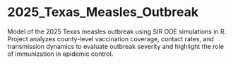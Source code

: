 # 2025_Texas_Measles_Outbreak
Model of the 2025 Texas measles outbreak using SIR ODE simulations in R. Project analyzes county-level vaccination coverage, contact rates, and transmission dynamics to evaluate outbreak severity and highlight the role of immunization in epidemic control.
